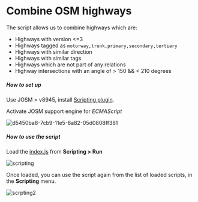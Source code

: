 # Combine OSM highways

The script allows us to combine highways which are:

- Highways with version <=3
- Highways tagged as `motorway,trunk,primary,secondary,tertiary`
- Highways with similar direction
- Highways with similar tags
- Highways which are not part of any relations
- Highway intersections with an angle of > 150 && < 210 degrees


##### How to set up

Use JOSM > v8945, install [Scripting  plugin](http://wiki.openstreetmap.org/wiki/JOSM/Plugins/Scripting).

Activate JOSM support engine for *ECMAScript*

![d5450ba8-7cb9-11e5-8a82-05d0808ff381](https://cloud.githubusercontent.com/assets/1152236/10770537/d5450ba8-7cb9-11e5-8a82-05d0808ff381.png)

##### How to use the script

Load the [index.js](https://github.com/mapbox/mapping/blob/master/JOSM/scripts/combine-highways/index.js) from **Scripting > Run**

![scripting](https://cloud.githubusercontent.com/assets/1152236/11653643/88bb9bee-9dc5-11e5-9e96-5df06fe697ca.gif)

Once loaded, you can use the script again from the list of loaded scripts, in the  **Scripting** menu.

![scrpting2](https://cloud.githubusercontent.com/assets/1152236/10769851/23146d82-7cb6-11e5-83a3-230051669cba.gif)
